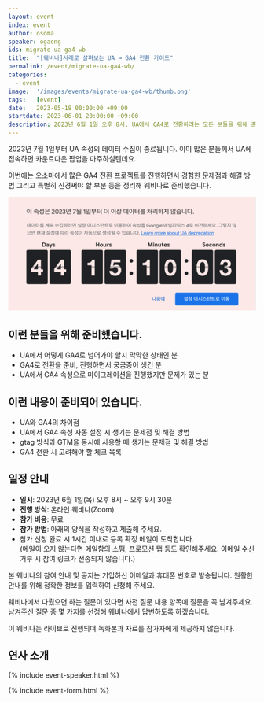 ```yaml
---
layout: event
index: event
author: osoma
speaker: ogaeng
ids: migrate-ua-ga4-wb
title:  "[웨비나]사례로 살펴보는 UA → GA4 전환 가이드"
permalink: /event/migrate-ua-ga4-wb/
categories:
  - event
image:  '/images/events/migrate-ua-ga4-wb/thumb.png'
tags:   [event]
date:   2023-05-18 00:00:00 +09:00
startdate: 2023-06-01 20:00:00 +09:00
description: 2023년 6월 1일 오후 8시, UA에서 GA4로 전환하려는 모든 분들을 위해 준비했습니다.
---
```


2023년 7월 1일부터 UA 속성의 데이터 수집이 종료됩니다. 이미 많은 분들께서 UA에 접속하면 카운트다운 팝업을 마주하실텐데요.

이번에는 오소마에서 많은 GA4 전환 프로젝트를 진행하면서 경험한 문제점과 해결 방법 그리고 특별히 신경써야 할 부분 등을 정리해 웨비나로 준비했습니다.

![카운트다운](/images/events/migrate-ua-ga4-wb/countdown.png)

## 이런 분들을 위해 준비했습니다.

- UA에서 어떻게 GA4로 넘어가야 할지 막막한 상태인 분
- GA4로 전환을 준비, 진행하면서 궁금증이 생긴 분
- UA에서 GA4 속성으로 마이그레이션을 진행했지만 문제가 있는 분

## 이런 내용이 준비되어 있습니다.

- UA와 GA4의 차이점
- UA에서 GA4 속성 자동 설정 시 생기는 문제점 및 해결 방법
- gtag 방식과 GTM을 동시에 사용할 때 생기는 문제점 및 해결 방법
- GA4 전환 시 고려해야 할 체크 목록

## 일정 안내

- **일시**: 2023년 6월 1일(목) 오후 8시 ~ 오후 9시 30분
- **진행 방식**: 온라인 웨비나(Zoom)
- **참가 비용**: 무료
- **참가 방법**: 아래의 양식을 작성하고 제출해 주세요.
- 참가 신청 완료 시 1시간 이내로 등록 확정 메일이 도착합니다.<br>(메일이 오지 않는다면 메일함의 스팸, 프로모션 탭 등도 확인해주세요. 이메일 수신거부 시 참여 링크가 전송되지 않습니다.)

본 웨비나의 참여 안내 및 공지는 기입하신 이메일과 휴대폰 번호로 발송됩니다. 원활한 안내를 위해 정확한 정보를 입력하여 신청해 주세요.

웨비나에서 다뤘으면 하는 질문이 있다면 사전 질문 내용 항목에 질문을 꼭 남겨주세요. 남겨주신 질문 중 몇 가지를 선정해 웨비나에서 답변하도록 하겠습니다.

이 웨비나는 라이브로 진행되며 녹화본과 자료를 참가자에게 제공하지 않습니다.

## 연사 소개

{% include event-speaker.html %}

{% include event-form.html %}
